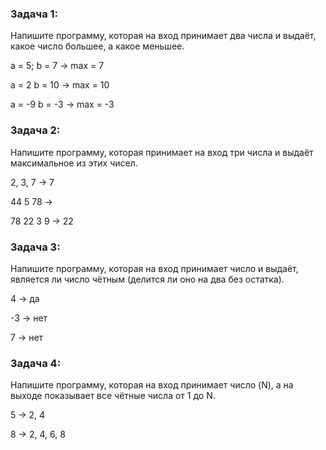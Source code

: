 ### Задача 1: 
Напишите программу, которая на вход принимает два числа и выдаёт, какое число большее, а какое меньшее.

a = 5; b = 7 -> max = 7

a = 2 b = 10 -> max = 10 

a = -9 b = -3 -> max = -3

### Задача 2: 
Напишите программу, которая принимает на вход три числа и выдаёт максимальное из этих чисел.

2, 3, 7 -> 7 

44 5 78 -> 

78 22 3 9 -> 22

### Задача 3: 
Напишите программу, которая на вход принимает число и выдаёт, является ли число чётным (делится ли оно на два без остатка).

4 -> да

 -3 -> нет
 
  7 -> нет

  ### Задача 4: 
  Напишите программу, которая на вход принимает число (N), а на выходе показывает все чётные числа от 1 до N.

5 -> 2, 4

8 -> 2, 4, 6, 8